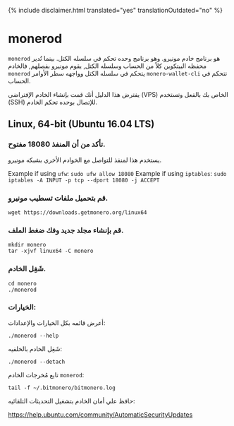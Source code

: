 {% include disclaimer.html translated="yes" translationOutdated="no" %}

# monerod

`monerod` هو برنامج خادم مونيرو. وهو برنامج وحده تحكم في سلسله الكتل. بينما تُدير محفظه البيتكوين كلاً من الحساب وسلسله الكتل, يقوم مونيرو بفصلهم, فالخادم `monerod` يتحكم في سلسله الكتل وواجهه سطر الأوامر `monero-wallet-cli` تتحكم في الحساب.

يفترض هذا الدليل أنك قمت بإنشاء الخادم الإفتراضي (VPS) الخاص بك بالفعل وتستخدم (SSH) للإتصال بوحده تحكم الخادم.

## Linux, 64-bit (Ubuntu 16.04 LTS)

### تأكد من أن المنفذ 18080 مفتوح.
يستخدم هذا لمنفذ للتواصل مع الخوادم الأخري بشبكه مونيرو.

Example if using `ufw`: `sudo ufw allow 18080`
Example if using `iptables`: `sudo iptables -A INPUT -p tcp --dport 18080 -j ACCEPT`

### قم بتحميل ملفات تسطيب مونيرو.

    wget https://downloads.getmonero.org/linux64

### قم بإنشاء مجلد جديد وفك ضغط الملف.

    mkdir monero
    tar -xjvf linux64 -C monero

### شَغِل الخادم.

    cd monero
    ./monerod

### الخيارات:

أعرض قائمه بكل الخيارات والإعدادات:

    ./monerod --help

شَغِل الخادم بالخلفيه:

    ./monerod --detach

تابع مُخرجات الخادم `monerod`:

    tail -f ~/.bitmonero/bitmonero.log

حافظ علي أمان الخادم بتشغيل التحديثات التلقائيه:

https://help.ubuntu.com/community/AutomaticSecurityUpdates


